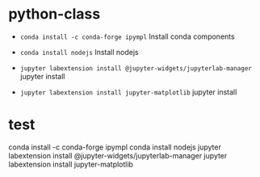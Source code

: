 # python-class

- ```conda install -c conda-forge ipympl``` Install conda components

- ```conda install nodejs``` Install nodejs
- ```jupyter labextension install @jupyter-widgets/jupyterlab-manager``` jupyter install
- ```jupyter labextension install jupyter-matplotlib``` jupyter install 
# test
conda install -c conda-forge ipympl
conda install nodejs
jupyter labextension install @jupyter-widgets/jupyterlab-manager
jupyter labextension install jupyter-matplotlib
